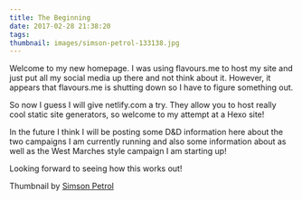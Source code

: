 ```yaml
---
title: The Beginning
date: 2017-02-28 21:38:20
tags:
thumbnail: images/simson-petrol-133138.jpg
---
```


Welcome to my new homepage. I was using flavours.me to host my site and just put all my social media up there and not think about it. However, it appears that flavours.me is shutting down so I have to figure something out.

So now I guess I will give netlify.com a try. They allow you to host really cool static site generators, so welcome to my attempt at a Hexo site!

In the future I think I will be posting some D&D information here about the two campaigns I am currently running and also some information about as well as the West Marches style campaign I am starting up!

Looking forward to seeing how this works out!

Thumbnail by [Simson Petrol](https://unsplash.com/@simson_petrol)
